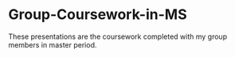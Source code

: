 # Group-Coursework-in-MS
These presentations are the coursework completed with my group members in master period.
